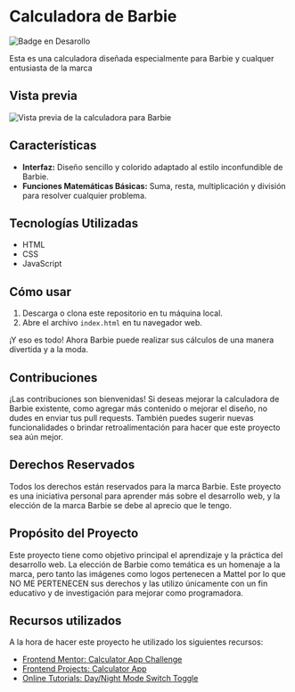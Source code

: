 # Calculadora de Barbie
![Badge en Desarollo](https://img.shields.io/badge/STATUS-EN%20DESAROLLO-green)

Esta es una calculadora diseñada especialmente para Barbie y cualquer entusiasta de la marca

## Vista previa

![Vista previa de la calculadora para Barbie]()

## Características

- **Interfaz:** Diseño sencillo y colorido adaptado al estilo inconfundible de Barbie.
- **Funciones Matemáticas Básicas:** Suma, resta, multiplicación y división para resolver cualquier problema.

## Tecnologías Utilizadas

- HTML
- CSS
- JavaScript

## Cómo usar

1. Descarga o clona este repositorio en tu máquina local.
2. Abre el archivo `index.html` en tu navegador web.

¡Y eso es todo! Ahora Barbie puede realizar sus cálculos de una manera divertida y a la moda.

## Contribuciones

¡Las contribuciones son bienvenidas! Si deseas mejorar la calculadora de Barbie existente, como agregar más contenido o mejorar el diseño, no dudes en enviar tus pull requests. También puedes sugerir nuevas funcionalidades o brindar retroalimentación para hacer que este proyecto sea aún mejor.

## Derechos Reservados

Todos los derechos están reservados para la marca Barbie. Este proyecto es una iniciativa personal para aprender más sobre el desarrollo web, y la elección de la marca Barbie se debe al aprecio que le tengo.

## Propósito del Proyecto

Este proyecto tiene como objetivo principal el aprendizaje y la práctica del desarrollo web. La elección de Barbie como temática es un homenaje a la marca, pero tanto las imágenes como logos pertenecen a Mattel por lo que NO ME PERTENECEN sus derechos y las utilizo únicamente con un fin educativo y de investigación para mejorar como programadora.

## Recursos utilizados
A la hora de hacer este proyecto he utilizado los siguientes recursos:
- [Frontend Mentor: Calculator App Challenge](https://www.frontendmentor.io/challenges/calculator-app-9lteq5N29)
- [Frontend Projects: Calculator App](https://frontendsprojects.com/calculator/)
- [Online Tutorials: Day/Night Mode Switch Toggle](https://www.youtube.com/watch?v=hy27lzmButc)
